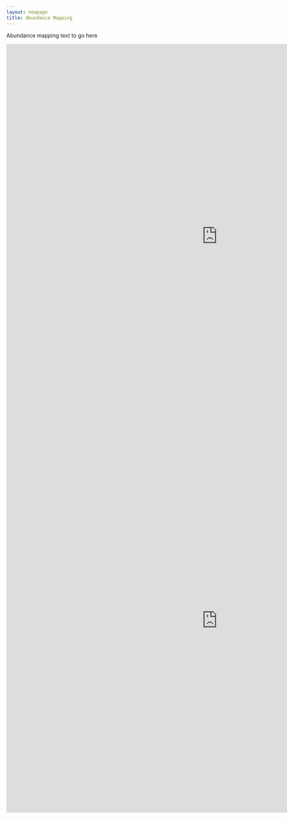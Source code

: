 ```yaml
---
layout: newpage
title: Abundance Mapping
---
```


Abundance mapping text to go here


<html>
<iframe src="http://90.246.197.78:3838/AbundanceBench" width="1100px" height="1000px" frameborder="0"></iframe>
</html>

<html>
<iframe src="http://90.246.197.78:3838/ResistanceBench" width="1100px" height="1000px" frameborder="0"></iframe>
</html>

